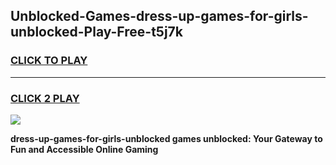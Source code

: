 
## Unblocked-Games-dress-up-games-for-girls-unblocked-Play-Free-t5j7k
<h3>
<a href="https://premium76.site?title=dress-up-games-for-girls-unblocked&ref=22A">CLICK TO PLAY</a></h3>
<hr>

<h3>
<a href="https://premium76.site?title=dress-up-games-for-girls-unblocked&ref=22A">CLICK 2 PLAY</a>
  
</h3>

<a href="https://premium76.site?title=dress-up-games-for-girls-unblocked&ref=22A"><img src="https://clearcache.store/games.png"></a>


**dress-up-games-for-girls-unblocked games unblocked: Your Gateway to Fun and Accessible Online Gaming**

